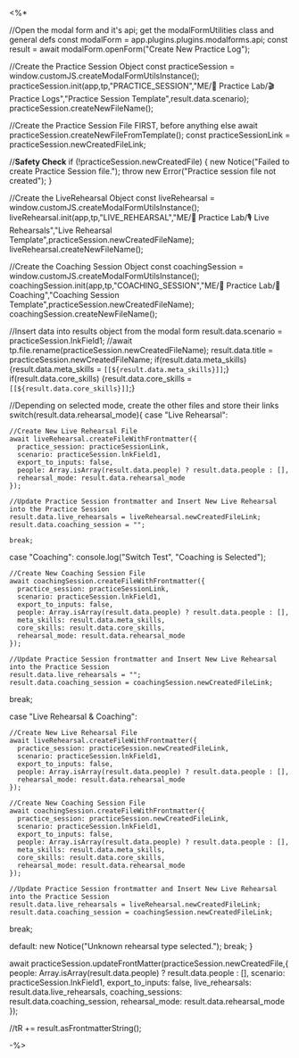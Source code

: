 <%*

//Open the modal form and it's api; get the modalFormUtilities class and general defs
const modalForm = app.plugins.plugins.modalforms.api;
const result = await modalForm.openForm("Create New Practice Log");

//Create the Practice Session Object
const practiceSession = window.customJS.createModalFormUtilsInstance();
practiceSession.init(app,tp,"PRACTICE_SESSION","ME/🧪 Practice Lab/🎬 Practice Logs","Practice Session Template",result.data.scenario);
practiceSession.createNewFileName();

//Create the Practice Session File FIRST, before anything else
await practiceSession.createNewFileFromTemplate();
const practiceSessionLink = practiceSession.newCreatedFileLink;

//**Safety Check**
if (!practiceSession.newCreatedFile) {
  new Notice("Failed to create Practice Session file.");
  throw new Error("Practice session file not created");
}

//Create the LiveRehearsal Object
const liveRehearsal = window.customJS.createModalFormUtilsInstance();
liveRehearsal.init(app,tp,"LIVE_REHEARSAL","ME/🧪 Practice Lab/🎙️ Live Rehearsals","Live Rehearsal Template",practiceSession.newCreatedFileName);
liveRehearsal.createNewFileName();

//Create the Coaching Session Object
const coachingSession = window.customJS.createModalFormUtilsInstance();
coachingSession.init(app,tp,"COACHING_SESSION","ME/🧪 Practice Lab/🧠 Coaching","Coaching Session Template",practiceSession.newCreatedFileName);
coachingSession.createNewFileName();

//Insert data into results object from the modal form
result.data.scenario = practiceSession.lnkField1;
//await tp.file.rename(practiceSession.newCreatedFileName);
result.data.title = practiceSession.newCreatedFileName;
if(result.data.meta_skills) {result.data.meta_skills = `[[${result.data.meta_skills}]]`;}
if(result.data.core_skills) {result.data.core_skills = `[[${result.data.core_skills}]]`;}

//Depending on selected mode, create the other files and store their links
switch(result.data.rehearsal_mode){
  case "Live Rehearsal":

	//Create New Live Rehearsal File
	await liveRehearsal.createFileWithFrontmatter({
	  practice_session: practiceSessionLink,
	  scenario: practiceSession.lnkField1,
	  export_to_inputs: false,
	  people: Array.isArray(result.data.people) ? result.data.people : [],
	  rehearsal_mode: result.data.rehearsal_mode
	});
	
	//Update Practice Session frontmatter and Insert New Live Rehearsal into the Practice Session
	result.data.live_rehearsals = liveRehearsal.newCreatedFileLink;
	result.data.coaching_session = "";

    break;

  case "Coaching":
  console.log("Switch Test", "Coaching is Selected");

	//Create New Coaching Session File
	await coachingSession.createFileWithFrontmatter({
	  practice_session: practiceSessionLink,
	  scenario: practiceSession.lnkField1,
	  export_to_inputs: false,
	  people: Array.isArray(result.data.people) ? result.data.people : [],
	  meta_skills: result.data.meta_skills,
	  core_skills: result.data.core_skills,
	  rehearsal_mode: result.data.rehearsal_mode	  
	});
	
	//Update Practice Session frontmatter and Insert New Live Rehearsal into the Practice Session
	result.data.live_rehearsals = "";
	result.data.coaching_session = coachingSession.newCreatedFileLink;
	
   break;
  
   case "Live Rehearsal & Coaching":
  

	//Create New Live Rehearsal File
	await liveRehearsal.createFileWithFrontmatter({
	  practice_session: practiceSession.newCreatedFileLink,
	  scenario: practiceSession.lnkField1,
	  export_to_inputs: false,
	  people: Array.isArray(result.data.people) ? result.data.people : [],
	  rehearsal_mode: result.data.rehearsal_mode
	});

	//Create New Coaching Session File
	await coachingSession.createFileWithFrontmatter({
	  practice_session: practiceSession.newCreatedFileLink,
	  scenario: practiceSession.lnkField1,
	  export_to_inputs: false,
	  people: Array.isArray(result.data.people) ? result.data.people : [],
	  meta_skills: result.data.meta_skills,
	  core_skills: result.data.core_skills,
	  rehearsal_mode: result.data.rehearsal_mode	  
	});
	
	//Update Practice Session frontmatter and Insert New Live Rehearsal into the Practice Session
	result.data.live_rehearsals = liveRehearsal.newCreatedFileLink;
	result.data.coaching_session = coachingSession.newCreatedFileLink;
	
  break;
  
  default:
    new Notice("Unknown rehearsal type selected.");
    break;
}

await practiceSession.updateFrontMatter(practiceSession.newCreatedFile,{
  people: Array.isArray(result.data.people) ? result.data.people : [],
  scenario: practiceSession.lnkField1,
  export_to_inputs: false,
  live_rehearsals: result.data.live_rehearsals,
  coaching_sessions: result.data.coaching_session,
  rehearsal_mode: result.data.rehearsal_mode
});


//tR += result.asFrontmatterString();

-%>

